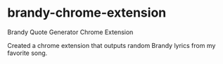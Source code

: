 # brandy-chrome-extension
Brandy Quote Generator Chrome Extension

Created a chrome extension that outputs random Brandy lyrics from my favorite song. 
